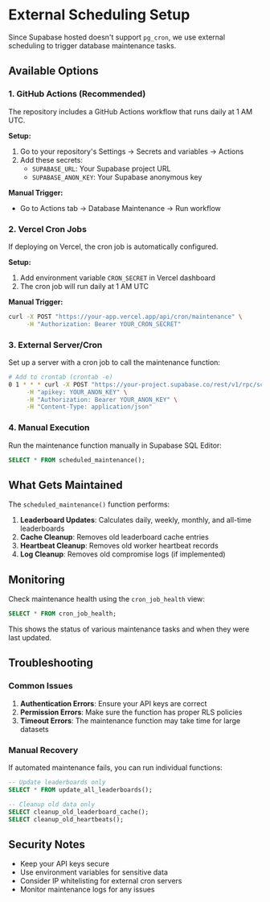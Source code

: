 # External Scheduling Setup

Since Supabase hosted doesn't support `pg_cron`, we use external scheduling to trigger database maintenance tasks.

## Available Options

### 1. GitHub Actions (Recommended)

The repository includes a GitHub Actions workflow that runs daily at 1 AM UTC.

**Setup:**
1. Go to your repository's Settings → Secrets and variables → Actions
2. Add these secrets:
   - `SUPABASE_URL`: Your Supabase project URL
   - `SUPABASE_ANON_KEY`: Your Supabase anonymous key

**Manual Trigger:**
- Go to Actions tab → Database Maintenance → Run workflow

### 2. Vercel Cron Jobs

If deploying on Vercel, the cron job is automatically configured.

**Setup:**
1. Add environment variable `CRON_SECRET` in Vercel dashboard
2. The cron job will run daily at 1 AM UTC

**Manual Trigger:**
```bash
curl -X POST "https://your-app.vercel.app/api/cron/maintenance" \
     -H "Authorization: Bearer YOUR_CRON_SECRET"
```

### 3. External Server/Cron

Set up a server with a cron job to call the maintenance function:

```bash
# Add to crontab (crontab -e)
0 1 * * * curl -X POST "https://your-project.supabase.co/rest/v1/rpc/scheduled_maintenance" \
     -H "apikey: YOUR_ANON_KEY" \
     -H "Authorization: Bearer YOUR_ANON_KEY" \
     -H "Content-Type: application/json"
```

### 4. Manual Execution

Run the maintenance function manually in Supabase SQL Editor:

```sql
SELECT * FROM scheduled_maintenance();
```

## What Gets Maintained

The `scheduled_maintenance()` function performs:

1. **Leaderboard Updates**: Calculates daily, weekly, monthly, and all-time leaderboards
2. **Cache Cleanup**: Removes old leaderboard cache entries
3. **Heartbeat Cleanup**: Removes old worker heartbeat records
4. **Log Cleanup**: Removes old compromise logs (if implemented)

## Monitoring

Check maintenance health using the `cron_job_health` view:

```sql
SELECT * FROM cron_job_health;
```

This shows the status of various maintenance tasks and when they were last updated.

## Troubleshooting

### Common Issues

1. **Authentication Errors**: Ensure your API keys are correct
2. **Permission Errors**: Make sure the function has proper RLS policies
3. **Timeout Errors**: The maintenance function may take time for large datasets

### Manual Recovery

If automated maintenance fails, you can run individual functions:

```sql
-- Update leaderboards only
SELECT * FROM update_all_leaderboards();

-- Cleanup old data only
SELECT cleanup_old_leaderboard_cache();
SELECT cleanup_old_heartbeats();
```

## Security Notes

- Keep your API keys secure
- Use environment variables for sensitive data
- Consider IP whitelisting for external cron servers
- Monitor maintenance logs for any issues
